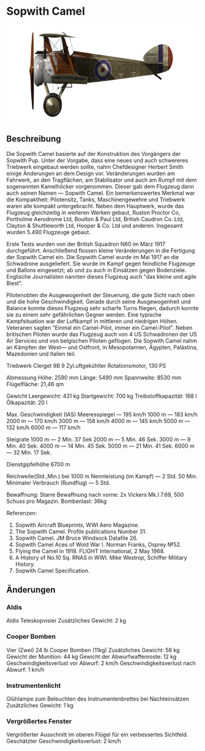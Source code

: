 # Sopwith Camel

![sopcamel](../images/sopcamel.png)

## Beschreibung

Die Sopwith Camel basierte auf der Konstruktion des Vorgängers der Sopwith Pup. Unter der Vorgabe, dass eine neues und auch schwereres Triebwerk eingebaut werden sollte, nahm Chefdesigner Herbert Smith einige Änderungen an dem Design vor. Veränderungen wurden am Fahrwerk, an den Tragflächen, am Stabilisator und auch am Rumpf mit dem sogenannten Kamelhöcker vorgenommen. Dieser gab dem Flugzeug dann auch seinen Namen — Sopwith Camel. Ein bemerkenswertes Merkmal war die Kompaktheit: Pilotensitz, Tanks, Maschinengewehre und Triebwerk waren alle kompakt untergebracht. Neben dem Hauptwerk, wurde das Flugzeug gleichzeitig in weiteren Werken gebaut, Ruston Proctor Co, Portholme Aerodrome Ltd, Boulton & Paul Ltd, British Caudron Co. Ltd, Clayton & Shuttleworth Ltd, Hooper & Co. Ltd und anderen. Insgesamt wurden 5.490 Flugzeuge gebaut.

Erste Tests wurden von der British Squadron N60 im März 1917 durchgeführt. Anschließend flossen kleine Veränderungen in die Fertigung der Sopwith Camel ein. Die Sopwith Camel wurde im Mai 1917 an die Schwadrone ausgeliefert. Sie wurde im Kampf gegen feindliche Flugzeuge und Ballons eingesetzt; ab und zu auch in Einsätzen gegen Bodenziele.  Englische Journalisten nannten dieses Flugzeug auch "das kleine und agile Biest".

Pilotenobten die Ausgewogenheit der Steuerung, die gute Sicht nach oben und die hohe Geschwindigkeit. Gerade durch seine Ausgewogenheit und Balance konnte dieses Flugzeug sehr scharfe Turns fliegen, dadurch konnte sie zu einem sehr gefährlichen Gegner werden. Eine typische Kampfsituation war der Luftkampf in mittleren und niedrigen Höhen. Veteranen sagten "Einmal ein Camel-Pilot, immer ein Camel-Pilot". Neben britischen Piloten wurde das Flugzeug auch von 4 US Schwadronen der US Air Services und von belgischen Piloten geflogen. Die Sopwith Camel nahm an Kämpfen der West— und Ostfront, in Mesopotamien, Ägypten, Palästina, Mazedonien und Italien teil.


Triebwerk
Clerget 9B 9 Zyl.uftgekühlter Rotationsmotor, 130 PS

Abmessung
Höhe: 2590 mm
Länge: 5490 mm
Spannweite: 8530 mm
Flügelfläche: 21,46 qm

Gewicht
Leergewicht: 431 kg
Startgewicht: 700 kg
Treibstoffkapazität: 168 l
Ölkapazität: 20 l

Max. Geschwindigkeit (IAS)
Meeresspiegel — 195 km/h
1000 m — 183 km/h
2000 m — 170 km/h
3000 m — 158 km/h
4000 m — 145 km/h
5000 m — 132 km/h
6000 m — 117 km/h

Steigrate
1000 m — 2 Min. 37 Sek
2000 m — 5 Min. 46 Sek.
3000 m — 9 Min. 40 Sek.
4000 m — 14 Min. 45 Sek.
5000 m — 21 Min. 41 Sek.
6000 m — 32 Min. 17 Sek.

Dienstgipfelhöhe 6700 m

Reichweite(Std.,Min.) bei 1000 m
Nennleistung (im Kampf) — 2 Std. 50 Min.
Minimaler Verbrauch (Rundflug) — 5 Std.

Bewaffnung:
Starre Bewaffnung nach vorne: 2х Vickers Mk.I 7.69, 500 Schuss pro Magazin.
Bombenlast: 36kg 

Referenzen:
1) Sopwith Aircraft Blueprints, WWI Aero Magazine.
2) The Sopwith Camel. Profile publications Number 31.
3) Sopwith Camel.  JM Bruce Windsock Datafile 26.
4) Sopwith Camel Aces of Wold War I.  Norman Franks,  Osprey №52.
5) Flying the Camel in 1918. FLIGHT International, 2 May 1968.
6) A History of No.10 Sq. RNAS in WWI. Mike Westrop, Schiffer Military History.
7) Sopwith Camel Specification.

## Änderungen


### Aldis

Aldis Teleskopvisier
Zusätzliches Gewicht: 2 kg


### Cooper Bomben

Vier (Zwei) 24 lb Cooper Bomben (11kg)
Zusätzliches Gewicht: 56 kg
Gewicht der Munition: 44 kg
Gewicht der Abwurfwaffenroste: 12 kg
Geschwindigkeitsverlust vor Abwurf: 2 km/h
Geschwindigkeitsverlust nach Abwurf: 1 km/h


### Instrumentenlicht

Glühlampe zum Beleuchten des Instrumentenbrettes bei Nachteinsätzen
Zusätzliches Gewicht: 1 kg


### Vergrößertes Fenster

Vergrößerter Ausschnitt im oberen Flügel für ein verbessertes Sichtfeld. 
Geschätzter Geschwindigkeitsverlust: 2 km/h
